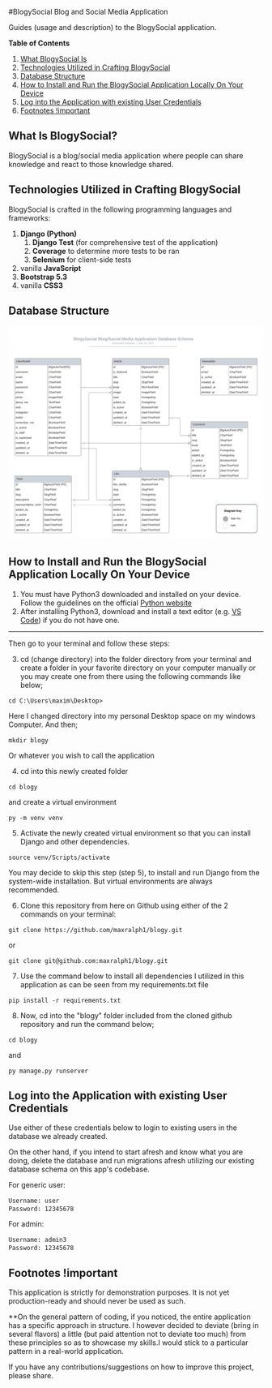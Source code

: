 #BlogySocial Blog and Social Media Application

Guides (usage and description) to the BlogySocial application.

**Table of Contents**

1. [What BlogySocial Is](#what-is-blogy-social)
2. [Technologies Utilized in Crafting BlogySocial](#technologies-utilized-in-crafting-blogy-social)
3. [Database Structure](#database-structure)
4. [How to Install and Run the BlogySocial Application Locally On Your Device](#how-to-install-and-run-the-blogy-social-application-locally-on-your-device)
5. [Log into the Application with existing User Credentials](#log-into-the-application-with-existing-user-credentials)
6. [Footnotes !important](#footnotes-important)

## What Is BlogySocial?

BlogySocial is a blog/social media application where people can share knowledge and react to those knowledge shared.

## Technologies Utilized in Crafting BlogySocial

BlogySocial is crafted in the following programming languages and frameworks:

1. **Django (Python)**
   1. **Django Test** (for comprehensive test of the application)
   2. **Coverage** to determine more tests to be ran
   3. **Selenium** for client-side tests
2. vanilla **JavaScript**
3. **Bootstrap 5.3**
4. vanilla **CSS3**

## Database Structure

![image for the database structure of BlogySocial](./blogy_social_database_schema.png)

## How to Install and Run the BlogySocial Application Locally On Your Device

1. You must have Python3 downloaded and installed on your device. Follow the guidelines on the official [Python website](https://www.python.org/downloads/)
2. After installing Python3, download and install a text editor (e.g. [VS Code](https://code.visualstudio.com/Download)) if you do not have one.

---

Then go to your terminal and follow these steps:

3. cd (change directory) into the folder directory from your terminal and create a folder in your favorite directory on your computer manually or you may create one from there using the following commands like below;

```
cd C:\Users\maxim\Desktop>
```

Here I changed directory into my personal Desktop space on my windows Computer. And then;

```
mkdir blogy
```

Or whatever you wish to call the application

4. cd into this newly created folder

```
cd blogy
```

and create a virtual environment

```
py -m venv venv
```

5. Activate the newly created virtual environment so that you can install Django and other dependencies.

```
source venv/Scripts/activate
```

You may decide to skip this step (step 5), to install and run Django from the system-wide installation. But virtual environments are always recommended.

6. Clone this repository from here on Github using either of the 2 commands on your terminal:

```
git clone https://github.com/maxralph1/blogy.git
```

or

```
git clone git@github.com:maxralph1/blogy.git
```

7. Use the command below to install all dependencies I utilized in this application as can be seen from my requirements.txt file

```
pip install -r requirements.txt
```

8. Now, cd into the "blogy" folder included from the cloned github repository and run the command below;

```
cd blogy
```

and

```
py manage.py runserver
```

## Log into the Application with existing User Credentials

Use either of these credentials below to login to existing users in the database we already created.

On the other hand, if you intend to start afresh and know what you are doing, delete the database and run migrations afresh utilizing our existing database schema on this app's codebase.

For generic user:

```
Username: user
Password: 12345678
```

For admin:

```
Username: admin3
Password: 12345678
```

## Footnotes !important

This application is strictly for demonstration purposes. It is not yet production-ready and should never be used as such.

\*\*On the general pattern of coding, if you noticed, the entire application has a specific approach in structure. I however decided to deviate (bring in several flavors) a little (but paid attention not to deviate too much) from these principles so as to showcase my skills.I would stick to a particular pattern in a real-world application.

If you have any contributions/suggestions on how to improve this project, please share.
